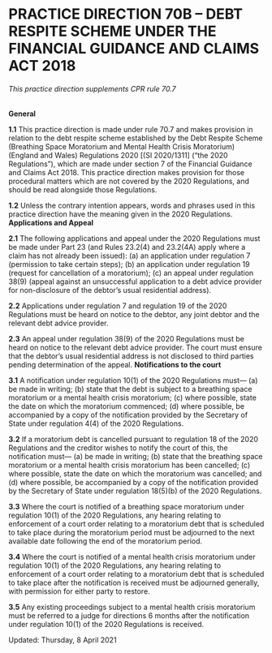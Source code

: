 # PRACTICE DIRECTION 70B – DEBT RESPITE SCHEME UNDER THE FINANCIAL GUIDANCE AND CLAIMS ACT 2018
###### This practice direction supplements CPR rule 70.7
**General**

**1.1** This practice direction is made under rule 70.7 and makes provision in relation to the debt respite scheme established by the Debt Respite Scheme (Breathing Space Moratorium and Mental Health Crisis Moratorium) (England and Wales) Regulations 2020 [(SI 2020/1311] (“the 2020 Regulations”), which are made under section 7 of the Financial Guidance and Claims Act 2018. This practice direction makes provision for those procedural matters which are not covered by the 2020 Regulations, and should be read alongside those Regulations.

**1.2** Unless the contrary intention appears, words and phrases used in this practice direction have the meaning given in the 2020 Regulations.
**Applications and Appeal**

**2.1** The following applications and appeal under the 2020 Regulations must be made under Part 23 (and Rules 23.2(4) and 23.2(4A) apply where a claim has not already been issued):
(a) an application under regulation 7 (permission to take certain steps);
(b) an application under regulation 19 (request for cancellation of a moratorium);
(c) an appeal under regulation 38(9) (appeal against an unsuccessful application to a debt advice provider for non-disclosure of the debtor’s usual residential address).

**2.2** Applications under regulation 7 and regulation 19 of the 2020 Regulations must be heard on notice to the debtor, any joint debtor and the relevant debt advice provider.

**2.3** An appeal under regulation 38(9) of the 2020 Regulations must be heard on notice to the relevant debt advice provider. The court must ensure that the debtor’s usual residential address is not disclosed to third parties pending determination of the appeal.
**Notifications to the court**

**3.1** A notification under regulation 10(1) of the 2020 Regulations must—
(a) be made in writing;
(b) state that the debt is subject to a breathing space moratorium or a mental health crisis moratorium;
(c) where possible, state the date on which the moratorium commenced;
(d) where possible, be accompanied by a copy of the notification provided by the Secretary of State under regulation 4(4) of the 2020 Regulations.

**3.2** If a moratorium debt is cancelled pursuant to regulation 18 of the 2020 Regulations and the creditor wishes to notify the court of this, the notification must—
(a) be made in writing;
(b) state that the breathing space moratorium or a mental health crisis moratorium has been cancelled;
(c) where possible, state the date on which the moratorium was cancelled; and
(d) where possible, be accompanied by a copy of the notification provided by the Secretary of State under regulation 18(5)(b) of the 2020 Regulations.

**3.3** Where the court is notified of a breathing space moratorium under regulation 10(1) of the 2020 Regulations, any hearing relating to enforcement of a court order relating to a moratorium debt that is scheduled to take place during the moratorium period must be adjourned to the next available date following the end of the moratorium period.

**3.4** Where the court is notified of a mental health crisis moratorium under regulation 10(1) of the 2020 Regulations, any hearing relating to enforcement of a court order relating to a moratorium debt that is scheduled to take place after the notification is received must be adjourned generally, with permission for either party to restore.

**3.5** Any existing proceedings subject to a mental health crisis moratorium must be referred to a judge for directions 6 months after the notification under regulation 10(1) of the 2020 Regulations is received.

Updated: Thursday, 8 April 2021

